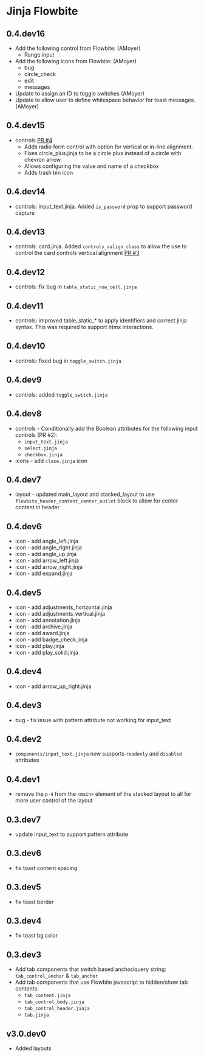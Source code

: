 # Jinja Flowbite

## 0.4.dev16

- Add the following control from Flowbite: (AMoyer)
  - Range input
- Add the following icons from Flowbite: (AMoyer)
  - bug
  - circle_check
  - edit
  - messages
- Update to assign an ID to toggle switches (AMoyer)
- Update to allow user to define whitespace behavior for toast messages. (AMoyer)

## 0.4.dev15

- controls [PR #4](https://github.com/tschaffter/jinja-flowbite/pull/4)
  - Adds radio form control with option for vertical or in-line alignment.
  - Fixes circle_plus.jinja to be a circle plus instead of a circle with chevron arrow.
  - Allows configuring the value and name of a checkbox
  - Adds trash bin icon

## 0.4.dev14

- controls: input_text.jinja. Added `is_password` prop to support password capture

## 0.4.dev13

- controls: card.jinja. Added `controls_valign_class` to allow the use to control the card controls vertical alignment [PR #3](https://github.com/tschaffter/jinja-flowbite/pull/3)

## 0.4.dev12

- controls: fix bug in `table_static_row_cell.jinja`

## 0.4.dev11

- controls: improved table_static_* to apply identifiers and correct jinja syntax. This was required
  to support htmx interactions.

## 0.4.dev10

- controls: fixed bug in `toggle_switch.jinja`

## 0.4.dev9

- controls: added `toggle_switch.jinja`

## 0.4.dev8

- controls - Conditionally add the Boolean attributes for the following input controls (PR #2):
  - `input_text.jinja`
  - `select.jinja`
  - `checkbox.jinja`
- icons - add `close.jinja` icon

## 0.4.dev7

- layout - updated main_layout and stacked_layout to use `flowbite_header_content_center_outlet` block to allow for center content in header

## 0.4.dev6

- icon - add angle_left.jinja
- icon - add angle_right.jinja
- icon - add angle_up.jinja
- icon - add arrow_left.jinja
- icon - add arrow_right.jinja
- icon - add expand.jinja

## 0.4.dev5

- icon - add adjustments_horizontal.jinja
- icon - add adjustments_vertical.jinja
- icon - add annotation.jinja
- icon - add archive.jinja
- icon - add award.jinja
- icon - add badge_check.jinja
- icon - add play.jinja
- icon - add play_solid.jinja

## 0.4.dev4

- icon - add arrow_up_right.jinja

## 0.4.dev3

- bug - fix issue with pattern attribute not working for input_text

## 0.4.dev2

- `components/input_text.jinja` now supports `readonly` and `disabled` attributes

## 0.4.dev1

- remove the `p-4` from the `<main>` element of the stacked layout to all for more user control of the layout

## 0.3.dev7

- update input_text to support pattern attribute
  
## 0.3.dev6

- fix toast content spacing

## 0.3.dev5

- fix toast border

## 0.3.dev4

- fix toast bg color

## 0.3.dev3

- Add tab components that switch based anchor/query string: `tab_control_anchor` & `tab_anchor`
- Add tab components that use Flowbite javascript to hidden/show tab contents:
  - `tab_content.jinja`
  - `tab_control_body.jinja`
  - `tab_control_header.jinja`
  - `tab.jinja`

## v3.0.dev0

- Added layouts
